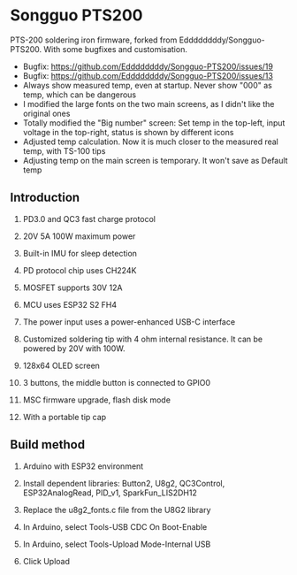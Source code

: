 # Songguo PTS200 

PTS-200 soldering iron firmware, forked from Eddddddddy/Songguo-PTS200. With some bugfixes and customisation.

- Bugfix: https://github.com/Eddddddddy/Songguo-PTS200/issues/19
- Bugfix: https://github.com/Eddddddddy/Songguo-PTS200/issues/13
- Always show measured temp, even at startup. Never show "000" as temp, which can be dangerous
- I modified the large fonts on the two main screens, as I didn't like the original ones
- Totally modified the "Big number" screen: Set temp in the top-left, input voltage in the top-right, status is shown by different icons
- Adjusted temp calculation. Now it is much closer to the measured real temp, with TS-100 tips
- Adjusting temp on the main screen is temporary. It won't save as Default temp


## Introduction
1. PD3.0 and QC3 fast charge protocol

2. 20V 5A 100W maximum power
<!-- 内置IMU，用于休眠检测 -->
3. Built-in IMU for sleep detection
<!-- PD协议芯片使用CH224K -->
4. PD protocol chip uses CH224K
<!-- MOSFET支持30V 12A -->
5. MOSFET supports 30V 12A
<!-- MCU使用ESP32 S2 FH4 -->
6. MCU uses ESP32 S2 FH4
<!-- 电源输入使用功率加强的USB-C接口 -->
7. The power input uses a power-enhanced USB-C interface
<!-- 定制的4欧姆内阻的烙铁头 -->
8. Customized soldering tip with 4 ohm internal resistance. It can be powered by 20V with 100W.
<!-- 128x64 OLED screen -->
9. 128x64 OLED screen
<!-- 3个按键，中间的按键与GPIO0相连 -->
10. 3 buttons, the middle button is connected to GPIO0
<!-- MSC 模式的固件升级，闪存盘模式 -->
11. MSC firmware upgrade, flash disk mode
<!-- 带有便携式的尖端保护盖 -->
12. With a portable tip cap

<!-- 构建方法 -->
## Build method
<!-- Arduino with ESP32 环境 -->
1. Arduino with ESP32 environment
<!-- 安装依赖库 -->
2. Install dependent libraries: Button2, U8g2, QC3Control, ESP32AnalogRead, PID_v1, SparkFun_LIS2DH12
<!-- 从U8G2库中替换u8g2_fonts.c文件 -->
3. Replace the u8g2_fonts.c file from the U8G2 library
<!-- 在Arduino 中选择Tools- USB CDC On Boot- Enable -->
4. In Arduino, select Tools-USB CDC On Boot-Enable
<!-- 在Arduino 中选择Tools-Upload Mode- Internal USB -->
5. In Arduino, select Tools-Upload Mode-Internal USB
<!-- 点击上传 -->
6. Click Upload